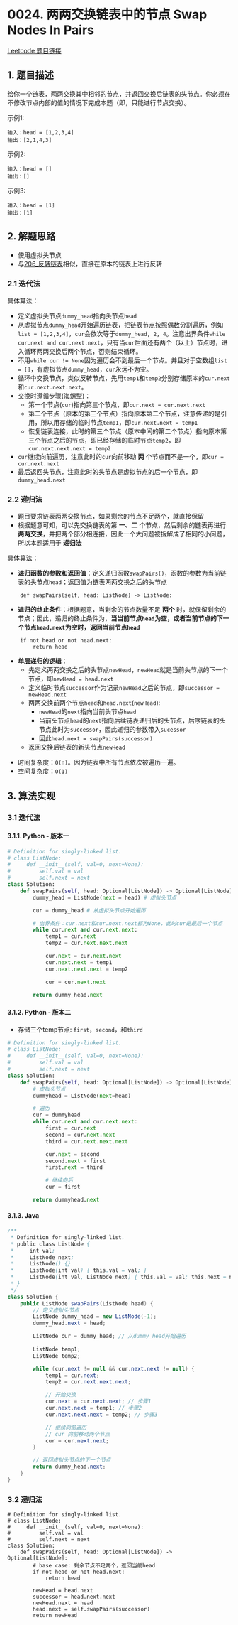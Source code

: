 # 0024. 两两交换链表中的节点 Swap Nodes In Pairs
[Leetcode 题目链接](https://leetcode.com/problems/swap-nodes-in-pairs/)

## 1. 题目描述
给你一个链表，两两交换其中相邻的节点，并返回交换后链表的头节点。你必须在不修改节点内部的值的情况下完成本题（即，只能进行节点交换）。

示例1: 
```
输入：head = [1,2,3,4]
输出：[2,1,4,3]
```

示例2: 
```
输入：head = []
输出：[]
```

示例3: 
```
输入：head = [1]
输出：[1]
```

## 2. 解题思路
* 使用虚拟头节点
* 与[206_反转链表](/leetcode/0206_%E5%8F%8D%E8%BD%AC%E9%93%BE%E8%A1%A8.md)相似，直接在原本的链表上进行反转

### 2.1 迭代法
具体算法：
- 定义虚拟头节点`dummy_head`指向头节点`head`
- 从虚拟节点`dummy_head`开始遍历链表，把链表节点按照偶数分割遍历，例如`list = [1,2,3,4]`，`cur`会依次等于`dummy_head, 2, 4`。注意出界条件`while cur.next and cur.next.next`，只有当`cur`后面还有两个（以上）节点时，进入循环两两交换后两个节点，否则结束循环。
- 不用`while cur != None`因为遍历会不到最后一个节点。并且对于空数组`list = []`，有虚拟节点`dummy_head`，`cur`永远不为空。
- 循环中交换节点，类似反转节点，先用`temp1`和`temp2`分别存储原本的`cur.next`和`cur.next.next.next`。
- 交换时遵循步骤(海螺型)：
    - 第一个节点(`cur`)指向第三个节点，即`cur.next = cur.next.next`
    - 第二个节点（原本的第三个节点）指向原本第二个节点，注意传递的是引用，所以用存储的临时节点`temp1`，即`cur.next.next = temp1`
    - 恢复链表连接，此时的第三个节点（原本中间的第二个节点）指向原本第三个节点之后的节点，即已经存储的临时节点`temp2`，即`cur.next.next.next = temp2`
- `cur`继续向前遍历，注意此时的`cur`向前移动 **两** 个节点而不是一个，即`cur = cur.next.next`
- 最后返回头节点，注意此时的头节点是虚拟节点的后一个节点，即`dummy_head.next`

### 2.2 递归法
- 题目要求链表两两交换节点，如果剩余的节点不足两个，就直接保留
- 根据题意可知，可以先交换链表的第 **一、二** 个节点，然后剩余的链表再进行 **两两交换**，并把两个部分相连接，因此一个大问题被拆解成了相同的小问题，所以本题适用于 **递归法**

具体算法：
- **递归函数的参数和返回值**：定义递归函数`swapPairs()`，函数的参数为当前链表的头节点`head`；返回值为链表两两交换之后的头节点
```Py
    def swapPairs(self, head: ListNode) -> ListNode:
```
- **递归的终止条件**：根据题意，当剩余的节点数量不足 **两个** 时，就保留剩余的节点；因此，递归的终止条件为，**当当前节点`head`为空，或者当前节点的下一个节点`head.next`为空时，返回当前节点`head`**
```Py
    if not head or not head.next:
        return head
```

- **单层递归的逻辑**：
  - 先定义两两交换之后的头节点`newHead`，`newHead`就是当前头节点的下一个节点，即`newHead = head.next`
  - 定义临时节点`successor`作为记录`newHead`之后的节点，即`successor = newHead.next`
  - 两两交换前两个节点`head`和`head.next`(`newHead`):
    - `newHead`的`next`指向当前头节点`head`
    - 当前头节点`head`的`next`指向后续链表递归后的头节点，后序链表的头节点此时为`successor`，因此递归的参数带入`sucessor`
    - 因此`head.next = swapPairs(successor)`
  - 返回交换后链表的新头节点`newHead` 

* 时间复杂度：`O(n)`。因为链表中所有节点依次被遍历一遍。
* 空间复杂度：`O(1)`

## 3. 算法实现
### 3.1 迭代法
#### 3.1.1. Python - 版本一
```Python
# Definition for singly-linked list.
# class ListNode:
#     def __init__(self, val=0, next=None):
#         self.val = val
#         self.next = next
class Solution:
    def swapPairs(self, head: Optional[ListNode]) -> Optional[ListNode]:
        dummy_head = ListNode(next = head) # 虚拟头节点

        cur = dummy_head # 从虚拟头节点开始遍历

        # 出界条件：cur.next和cur.next.next都为None，此时cur是最后一个节点
        while cur.next and cur.next.next:
            temp1 = cur.next
            temp2 = cur.next.next.next

            cur.next = cur.next.next
            cur.next.next = temp1
            cur.next.next.next = temp2

            cur = cur.next.next
        
        return dummy_head.next
```

#### 3.1.2. Python - 版本二
* 存储三个temp节点: `first`，`second`，和`third`
```Python
# Definition for singly-linked list.
# class ListNode:
#     def __init__(self, val=0, next=None):
#         self.val = val
#         self.next = next
class Solution:
    def swapPairs(self, head: Optional[ListNode]) -> Optional[ListNode]:
        # 虚拟头节点
        dummyhead = ListNode(next=head)

        # 遍历
        cur = dummyhead
        while cur.next and cur.next.next:
            first = cur.next
            second = cur.next.next
            third = cur.next.next.next

            cur.next = second
            second.next = first
            first.next = third

            # 继续向后
            cur = first

        return dummyhead.next
```

#### 3.1.3. Java
```Java
/**
 * Definition for singly-linked list.
 * public class ListNode {
 *     int val;
 *     ListNode next;
 *     ListNode() {}
 *     ListNode(int val) { this.val = val; }
 *     ListNode(int val, ListNode next) { this.val = val; this.next = next; }
 * }
 */
class Solution {
    public ListNode swapPairs(ListNode head) {
        // 定义虚拟头节点
        ListNode dummy_head = new ListNode(-1);
        dummy_head.next = head;

        ListNode cur = dummy_head; // 从dummy_head开始遍历
        
        ListNode temp1;
        ListNode temp2;

        while (cur.next != null && cur.next.next != null) {
            temp1 = cur.next;
            temp2 = cur.next.next.next;

            // 开始交换
            cur.next = cur.next.next; // 步骤1
            cur.next.next = temp1; // 步骤2
            cur.next.next.next = temp2; // 步骤3

            // 继续向前遍历
            // cur 向前移动两个节点
            cur = cur.next.next;
        }

        // 返回虚拟头节点的下一个节点
        return dummy_head.next;
    }
}
```

### 3.2 递归法
```Py
# Definition for singly-linked list.
# class ListNode:
#     def __init__(self, val=0, next=None):
#         self.val = val
#         self.next = next
class Solution:
    def swapPairs(self, head: Optional[ListNode]) -> Optional[ListNode]:
        # base case: 剩余节点不足两个，返回当前head
        if not head or not head.next:
            return head

        newHead = head.next
        successor = head.next.next
        newHead.next = head
        head.next = self.swapPairs(successor)
        return newHead
```